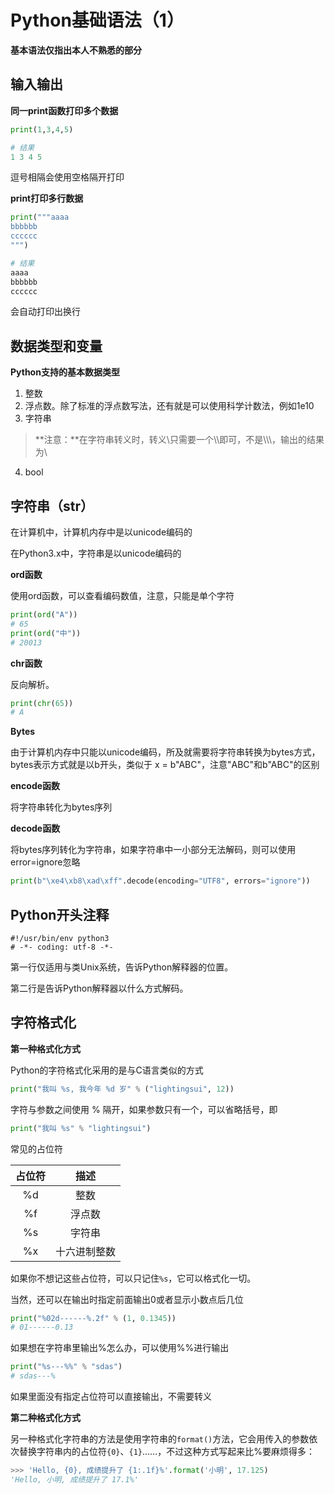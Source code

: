 # Python基础语法（1）

**基本语法仅指出本人不熟悉的部分**

## 输入输出

**同一print函数打印多个数据**

```python
print(1,3,4,5)

# 结果
1 3 4 5
```

逗号相隔会使用空格隔开打印

**print打印多行数据**

```python
print("""aaaa
bbbbbb
cccccc
""")

# 结果
aaaa
bbbbbb
cccccc
```

会自动打印出换行

## 数据类型和变量

**Python支持的基本数据类型**

1. 整数
2. 浮点数。除了标准的浮点数写法，还有就是可以使用科学计数法，例如1e10
3. 字符串

> **注意：**在字符串转义时，转义\只需要一个\\\即可，不是\\\\\，输出的结果为\\

4. bool

## 字符串（str）

在计算机中，计算机内存中是以unicode编码的

在Python3.x中，字符串是以unicode编码的

**ord函数**

使用ord函数，可以查看编码数值，注意，只能是单个字符

```python
print(ord("A"))
# 65
print(ord("中"))
# 20013
```

**chr函数**

反向解析。

```python
print(chr(65))
# A
```

**Bytes**

由于计算机内存中只能以unicode编码，所及就需要将字符串转换为bytes方式，bytes表示方式就是以b开头，类似于 x = b"ABC"，注意"ABC"和b"ABC"的区别

**encode函数**

将字符串转化为bytes序列

**decode函数**

将bytes序列转化为字符串，如果字符串中一小部分无法解码，则可以使用error=ignore忽略

```python
print(b"\xe4\xb8\xad\xff".decode(encoding="UTF8", errors="ignore"))
```

## Python开头注释

```
#!/usr/bin/env python3
# -*- coding: utf-8 -*-
```

第一行仅适用与类Unix系统，告诉Python解释器的位置。

第二行是告诉Python解释器以什么方式解码。

## 字符格式化

**第一种格式化方式**

Python的字符格式化采用的是与C语言类似的方式

```python
print("我叫 %s, 我今年 %d 岁" % ("lightingsui", 12))
```

字符与参数之间使用 % 隔开，如果参数只有一个，可以省略括号，即

```python
print("我叫 %s" % "lightingsui")
```

常见的占位符

| 占位符 |     描述     |
| :----: | :----------: |
|   %d   |     整数     |
|   %f   |    浮点数    |
|   %s   |    字符串    |
|   %x   | 十六进制整数 |

如果你不想记这些占位符，可以只记住`%s`，它可以格式化一切。

当然，还可以在输出时指定前面输出0或者显示小数点后几位

```python
print("%02d------%.2f" % (1, 0.1345))
# 01------0.13
```

如果想在字符串里输出%怎么办，可以使用%%进行输出

```python
print("%s---%%" % "sdas")
# sdas---%
```

如果里面没有指定占位符可以直接输出，不需要转义

**第二种格式化方式**

另一种格式化字符串的方法是使用字符串的`format()`方法，它会用传入的参数依次替换字符串内的占位符`{0}`、`{1}`……，不过这种方式写起来比%要麻烦得多：

```python
>>> 'Hello, {0}, 成绩提升了 {1:.1f}%'.format('小明', 17.125)
'Hello, 小明, 成绩提升了 17.1%'
```